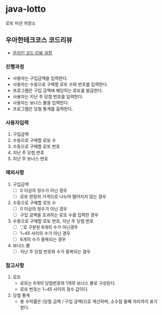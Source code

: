 # java-lotto

로또 미션 저장소

## 우아한테크코스 코드리뷰

- [온라인 코드 리뷰 과정](https://github.com/woowacourse/woowacourse-docs/blob/master/maincourse/README.md)

### 진행과정
- 사용자는 구입금액을 입력한다.
- 사용자는 수동으로 구매할 로또 수와 번호를 입력한다.
- 프로그램은 구입 금액에 해당하는 로또를 발급한다.
- 사용자는 지난 주 당첨 번호를 입력한다.
- 사용자는 보너스 볼을 입력한다.
- 프로그램은 당첨 통계를 출력한다.

### 사용자입력
1. 구입금액
2. 수동으로 구매할 로또 수
3. 수동으로 구매할 로또 번호
4. 지난 주 당첨 번호
5. 지난 주 보너스 번호

### 예외사항
1. 구입금액
    - [ ] 0 이상의 정수가 아닌 경우
    - [ ] 로또 한장의 가격으로 나누어 떨어지지 않는 경우
2. 수동으로 구매할 로또 수
   - [ ] 0 이상의 정수가 아닌 경우
   - [ ] 구입 금액을 초과하는 로또 수를 입력한 경우
3. 수동으로 구매할 로또 번호, 지난 주 당첨 번호
    - [ ] ','로 구분된 6개의 수가 아닌경우
    - [ ] 1~45 사이의 수가 아닌 경우
    - [ ] 6개의 수가 중복되는 경우
4. 보너스 볼
    - [ ] 지난 주 당첨 번호와 수가 중복되는 경우

### 참고사항
1. 로또
   - 로또는 6개의 당첨번호와 1개의 보너스 볼로 구성된다.
   - 로또 번호는 1~45 사이의 정수 값이다.
2. 당첨 통계
   - 총 수익률은 (당첨 금액 / 구입 금액)으로 계산하며, 소수점 둘째 자리까지 표기한다.